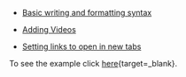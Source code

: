 - [Basic writing and formatting syntax](https://docs.github.com/en/get-started/writing-on-github/getting-started-with-writing-and-formatting-on-github/basic-writing-and-formatting-syntax)

- [Adding Videos](https://github.com/soulless-viewer/mkdocs-video)

- [Setting links to open in new tabs](https://github.com/mkdocs/mkdocs/issues/1958)


To see the example click [here](https://www.example.com){target=_blank}.
